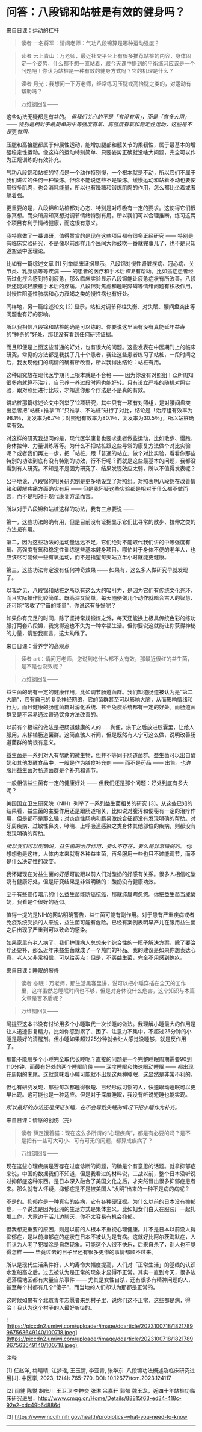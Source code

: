 # 问答：八段锦和站桩是有效的健身吗？

来自日课：运动的杠杆

> 读者 一名将军：请问老师：气功八段锦算是哪种运动强度？

> 读者 云上青山：万老师，最近社交平台上有很多推荐站桩的内容，身体固定一个姿势，什么都不想一直站着，跟今天课中提到的平衡练习应该是一个问题吧！你认为站桩是一种有效的健身方式吗？它的机理是什么？

> 读者 月光：我想问一下万老师，经常练习压腿或高抬腿之类的，对运动有帮助吗？

> 万维钢回复—— 

这些功法无疑都是有益的。 *但我们关心的不是「有没有用」，而是「有多大用」 —— 特别是相对于最简单的中等强度有氧、高强度有氧和稳定性运动，这些是不是*更*有用。* 

压腿和高抬腿都属于伸展性运动，能增加腿部和髋关节的柔韧性，属于最基本的增强稳定性运动。像这样的运动特别简单、只要姿势正确就没啥大问题，完全可以作为正规训练的有效补充。

气功八段锦和站桩的特点是一个动作特别慢，一个根本就是不动，所以它们不属于我们讲过的任何一种锻炼。但你不能说这些不是锻炼。缓慢运动和站着不动也要使用很多肌肉，也会消耗能量，所以也有降糖和锻炼肌肉的作用，怎么都比坐着或者躺着强。

更重要的是，八段锦和站桩都对心态、特别是对呼吸有一定的要求。这使得它们很像冥想。而众所周知冥想对调节情绪特别有用。所以我们可以合理推断，练习这两个项目有利于情绪健康，而这很有意义。

我特意做了一番调研，值得赞赏的是现在这些项目都有很多正经研究 —— 特别是有临床实验研究，不是像以前那样几个民间大师鼓吹一番就完事儿了，也不是只知道空谈中医理论。

比如有一篇综述文章 [1] 列举临床证据显示，八段锦对慢性肾脏疾病、冠心病、关节炎、乳腺癌等等疾病 —— 的患者的医疗和手术后*恢复*有帮助。比如癌症患者经历过化疗会感到特别疲惫，那么临床实验显示八段锦能让疲惫症状有所改善。八段锦还能减轻腰椎手术后的疼痛。八段锦对焦虑和睡眠障碍等情绪问题有积极作用，对慢性阻塞性肺病和心力衰竭之类的慢性病也有好处。

同样地，另一篇综述论文 [2] 显示，站桩对调节脊柱失衡、对失眠、腰间盘突出等问题也有好的影响。

所以我相信八段锦和站桩的确是可以练的。你要说这里面有没有真能延年益寿的“神奇的”好处，那我没有看到任何研究证据。

而且即便是上面这些普通的好处，也有很大的问题。这些发表在中医期刊上的临床研究，常见的方法都是我找了几十个患者，我让这些患者练习了站桩，一段时间之后，我发现他们的病情的确有所改善，所以我得出结论：站桩有用。

这种研究放在现代医学期刊上根本就是不合格 —— 因为你没有对照组！众所周知很多病就算不治疗，自己养一养过段时间也能好转。只有设立严格的随机对照实验，跟对照组进行比较，才知道你那个疗法是不是真的有效。

讲站桩那篇综述论文中列举了12项研究，其中只有一项有对照组，是对腰间盘突出患者把“站桩+推拿”和“只推拿、不站桩”进行了对比，结论是「治疗组有效率为98.1％，复发率为6.7％；对照组有效率为80.1％，复发率为30.5％」，所以站桩确实有效。

对这样的研究我想问的是，现代医学康复也要求患者做些运动，比如散步、慢跑、身体拉伸、力量训练等等。为什么不把站桩跟这些寻常的康复方法做个对比实验呢？或者我们再进一步，把「站桩」跟「普通的站立」做个对比实验，看看你那些特别的功法到底有没有特别的功效，行不行呢？而就是这些最基本的问题，我都没看到有人研究。不知是不是因为研究了、结果发现效应太弱，所以不值得发表呢？

公平地说，八段锦的相关研究倒是更多地设立了对照组。对照表明八段锦在改善情绪和缓解疼痛方面确实有用 —— 但是我怀疑这些实验都是相对于什么都不做而言，而不是相对于现代康复方法而言。

所以对于八段锦和站桩这样的功法，我有三点要说 ——

第一，这些功法的确有用，但是目前没有证据显示它们比寻常的散步、拉伸之类的方法*更*有用。

第二，因为这些功法的运动量远远不足，它们绝对不能取代我们讲的中等强度有氧、高强度有氧和稳定性训练这些基本健身项目。哪怕对于身体不便的老年人，也应该尽可能做一些有氧运动，而不是指望每天站立半小时就能更健康。

第三，这些功法肯定没有任何神奇效果 —— 如果有，这么多人做研究早就发现了。

以我之见，八段锦和站桩之所以有这么大的吸引力，是因为它们有传统文化光环，而且实际操作比较简单。既高深又简单，每天随便做几个动作就暗合古人的智慧、还可能“吸收了宇宙的能量”，你说这有多好呢？

如果你有充足的时间，除了坚持常规锻炼之外，每天还能换上极具传统色彩的练功服打两套八段锦，我觉得这也不失为一种幸福生活。但你要说这就能让你获得神秘的力量，请恕我直言，这太幼稚了。

来自日课：营养学的高观点

> 读者 art：请问万老师，您说到吃什么都不太有效，那最近很红的益生菌，是不是也没效呢？

> 万维钢回复—— 

益生菌的确有一定的健康作用，比如调节肠道菌群。我们知道肠道被认为是“第二大脑”，它有自己的复杂神经网络，它的菌群甚至可以影响大脑，从而影响情绪和行为。而且健康的肠道菌群对消化系统、甚至免疫系统都有一定的好处。而肠道菌群又是不容易通过普通饮食方法改善的。

以前有个极端的做法是把肠道健康的人的……粪便，烘干之后放进胶囊里，让给人服用，来移植肠道菌群。这简直骇人听闻，但是既然有人宁可这么做，说明改善肠道菌群的确很有意义。

益生菌是一系列对人有帮助的微生物，但并不等同于肠道菌群。益生菌可以出自酸奶和其他发酵食品中，一般是作为膳食补充剂 —— 而不是药品 —— 出售。也许服用益生菌对肠道菌群是个补充和调节。

一般相信益生菌有一定的健康好处 —— 但我们还是那个问题：好处到底有多大呢？

美国国立卫生研究院（NIH）列举了一系列益生菌相关的研究 [3]。从这些已知的结果看，益生菌的主要作用还是跟肠道相关，比如说对腹泻和便秘有一定的治疗作用，但是都不是那么强；对炎症性肠病和肠易激综合征都没有发现明确的帮助。对牙周疾病、过敏性鼻炎、哮喘、上呼吸道感染之类身体其他部位的疾病，则都没有发现明确的帮助。

 *所以我们可以明确说，益生菌的治疗作用，要么不存在，要么是非常微弱的。* 你想想也是这样，人体内本来就有各种益生菌，再多服用一些也只不过能调节，而不是什么决定性的改变。

我怀疑现在对益生菌的好感可能跟以前人们对酸奶的好感有关系。很多人相信吃酸奶有健康好处，但是研究结果是非常明确的：酸奶没有健康功效。

至于有些宣传暗示的什么益生菌能防癌抗癌，那就纯属瞎忽悠。你把益生菌当成酸奶，我看是个很好的近似。

值得一提的是NIH的网站明确警告，益生菌可能有副作用。对于患有严重疾病或者免疫系统受损的人来说，益生菌可能有危险。已经有案例表明早产儿在服用益生菌之后出现了严重到可以致命的感染。

如果家里有老人病了，我们护理病人总想来个综合性的一揽子解决方案，除了要治疗还要补，那么近年来益生菌就成了一个热门的补品。我的建议是如果你想表达心意、老人又非常相信，可以给买点；但是，不买益生菌，完全不用感到愧疚。

来自日课：睡眠的奢侈

> 读者 冬眠：万老师，那生活黑客里讲，说可以把小睡穿插在全天的工作里，这样虽然总睡眠时间也不够，但是对身体没什么危害，这个知识与本篇文章是否矛盾呢？

> 万维钢回复—— 

阿提亚这本书没有讨论用多个小睡取代一次长睡的做法。我理解小睡最大的作用是让人迅速恢复精力。比如你感到累了、困了、注意力不集中，不超过25分钟的小睡是最好的清醒剂。但小睡如果超过25分钟就会让人感觉没睡够，就是反作用了。

那能不能用多个小睡完全取代长睡呢？直接的问题是一个完整睡眠周期需要90到110分钟，而最有好处的两个睡眠阶段 —— 深度睡眠和快速眼动睡眠 —— 都出现在周期的末尾。这就意味着小睡可能就不出现这两种睡眠，这显然是非常不利的。

但也有研究发现，那些每次都睡得很短、已经形成习惯的人，快速眼动睡眠可以更早出现。这可能也是一种适应。但是对于深度睡眠，我没有听说短睡也能实现。

 *所以最好的办法还是保证长睡，在不会导致失眠的情况下把小睡作为补充。*

来自日课：情感的创伤（完）

> 读者 薛定饿着猫：现在这么多所谓的“心理疾病”，都是有必要的吗？是不是把有一些可大可小、可有可无的问题，都算成疾病了？

> 万维钢回复—— 

现在这些心理疾病是否存在过度诊断的问题，的确是个有意思的话题。就拿抑郁症来说，中国的数据我们不知道，但是我看过的材料说，二战以前，整个日本没听说过抑郁症这种东西。是日本深入融合了美国文化之后，才突然冒出很多抑郁症患者来。那么就有人怀疑，抑郁症是不是被美国人“发明”出来的一种不是病的病呢？

不是的。抑郁症是一种真实的疾病，它有各种硬证据。为什么以前的日本没有抑郁症，一个说法是因为亚洲的生活方式是集体主义。比如妇女们白天在服装厂一起扎堆工作，大家边干活儿边聊天，你不太容易有机会抑郁。

但我想更重要的原因，则是以前的人根本不重视心理健康。并不是日本以前没人得抑郁症，是以前抑郁症的症状在日本不被认为是有病。这就好比阿尔茨海默症，人们认为人老了犯糊涂是自然现象。可能这个人很不快乐，后来自杀了，别人也不觉得怎样 —— 毕竟过去的日子里还有很多更惨的事情都顾不过来。

所以是现代生活条件好，人均寿命大幅度提高，人们对「正常生活」的基线的认识水涨船高之后，过去被认为是正常的现象才显得不正常。其实一直到今天，很多边远落后地区都有大量自杀事件 —— 尤其是女性自杀，还有很多有精神问题的人，甚至每个村都有几个“傻子”，而当地的人们却认为那都是正常的。

这时候如果有个北京青年志愿者来到村子里，说你们这不正常，这些都是病，得治！我认为这个村子的人最好听ta的。

![https://piccdn2.umiwi.com/uploader/image/ddarticle/2023100718/1821789967563649140/100718.jpeg](https://piccdn2.umiwi.com/uploader/image/ddarticle/2023100718/1821789967563649140/100718.jpeg)

注释

[1] 任赵洋, 梅晴晴, 江梦瑶, 王玉清, 李亚青, 张华东. 八段锦功法概述及临床研究进展[J]. 中医学, 2023, 12(4): 765-770. DOI: 10.12677/tcm.2023.124117

[2] 闫健 陈悦 胡庆川 王卫卫 李神奕 张琳 吕嘉轩 郭郁 魏玉龙，近四十年站桩功临床研究进展，http://www.cmqg.cn/Home/Details/88815f63-ed34-418c-92e2-cdc49b64886d

[3] https://www.nccih.nih.gov/health/probiotics-what-you-need-to-know

---
